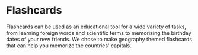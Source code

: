 # Flashcards

Flashcards can be used as an educational tool for a wide variety of tasks, from learning foreign words and scientific terms to memorizing the birthday dates of your new friends. We chose to make geography themed flashcards that can help you memorize the countries' capitals.
